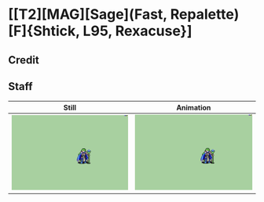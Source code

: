 # [\[T2\]\[MAG\]\[Sage\]\(Fast, Repalette\)\[F\]{Shtick, L95, Rexacuse}]

## Credit


	
## Staff

| Still | Animation |
| :---: | :-------: |
| ![Staff still](./Staff_000.png) | ![Staff animation](./Staff.gif) |
